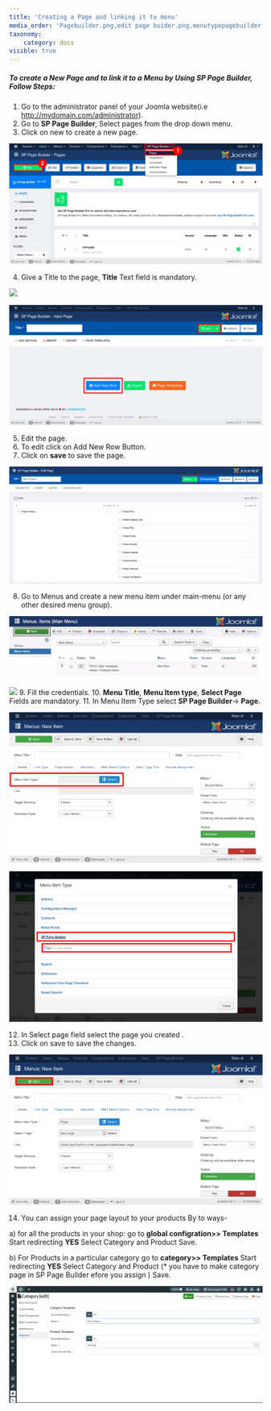 ```yaml
---
title: 'Creating a Page and linking it to menu'
media_order: 'Pagebuilder.png,edit page buider.png,menutypepagebuilder.png,sppagebuilder1.png,savepage buider.png,save.PNG,createpagestep4.jpeg,cate.PNG'
taxonomy:
    category: docs
visible: true
---
```


##### **To create a New Page and to link it to a Menu by Using SP Page Builder, Follow Steps:**

1. Go to the administrator panel of your Joomla website(i.e http://mydomain.com/administrator).
2. Go to **SP Page Builder**, Select pages from the drop down menu.
3. Click on new to create a new page.

![](Pagebuilder.png)

4. Give a Title to the page, **Title** Text field is mandatory.

![](title%20page%20builder.png)

![](edit%20page%20buider.png)

5. Edit the page.
6. To edit click on Add New Row Button.
7. Click on **save** to save the page.

![](save.PNG)

8. Go to Menus and create a new menu item under main-menu (or any other desired menu group).

![](createpagestep4.jpeg)
![](addmenupage%20builder.png)
9. Fill the credentials.
10. **Menu Title**, **Menu Item type**, **Select Page** Fields are mandatory.
11. In Menu Item Type select **SP Page Builder**-> **Page.**

![](menutypepagebuilder.png)

![](sppagebuilder1.png)

12. In Select page field select the page you created .
13. Click on save to save the changes.

![](savepage%20buider.png)

14. You can assign your page layout to your products By to ways-

a) for all the products in your shop:
   go to **global configration>> Templates**
   Start redirecting **YES**
   Select Category and Product
   Save.
   
b) For Products in a particular category
   go to **category>> Templates**
   Start redirecting **YES**
   Select Category and Product  (* you have to make category page in SP Page Builder efore you assign )
   Save.
   
   ![](cate.PNG)